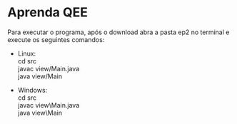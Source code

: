 # Aprenda QEE

Para executar o programa, após o download abra a pasta ep2 no terminal e execute os seguintes comandos:

* Linux:  
	cd src  
	javac view/Main.java  
	java view/Main  

* Windows:  
	cd src  
	javac view\Main.java  
	java view\Main  

